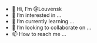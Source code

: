 - 👋 Hi, I’m @Louvensk
- 👀 I’m interested in ...
- 🌱 I’m currently learning ...
- 💞️ I’m looking to collaborate on ...
- 📫 How to reach me ...

<!---
Louvensk/Louvensk is a ✨ special ✨ repository because its `README.md` (this file) appears on your GitHub profile.
You can click the Preview link to take a look at your changes.
--->
